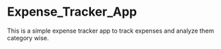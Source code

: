 # Expense_Tracker_App
This is a simple expense tracker app to track expenses and analyze them category wise.
